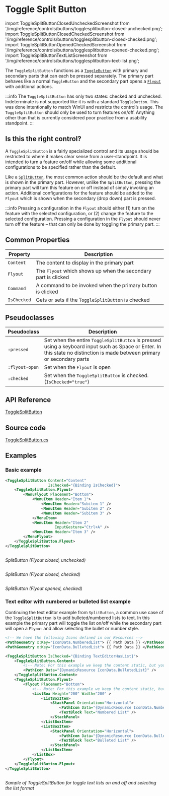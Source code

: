 # Toggle Split Button

import ToggleSplitButtonClosedUncheckedScreenshot from '/img/reference/controls/buttons/togglesplitbutton-closed-unchecked.png';
import ToggleSplitButtonClosedCheckedScreenshot from '/img/reference/controls/buttons/togglesplitbutton-closed-checked.png';
import ToggleSplitButtonOpenedCheckedScreenshot from '/img/reference/controls/buttons/togglesplitbutton-opened-checked.png';
import ToggleSplitButtonTextListScreenshot from '/img/reference/controls/buttons/togglesplitbutton-text-list.png';

The `ToggleSplitButton` functions as a [`ToggleButton`](togglebutton) with primary and secondary parts that can each be pressed separately. The primary part behaves like a normal `ToggleButton` and the secondary part opens a [`Flyout`](../flyouts) with additional actions.

:::info
The `ToggleSplitButton` has only two states: checked and unchecked. Indeterminate is not supported like it is with a standard `ToggleButton`. This was done intentionally to match WinUI and restricts the control’s usage. The `ToggleSplitButton` should only be used to turn features on/off. Anything other than that is currently considered poor practice from a usability standpoint.
:::

## Is this the right control?

A `ToggleSplitButton` is a fairly specialized control and its usage should be restricted to where it makes clear sense from a user-standpoint. It is intended to turn a feature on/off while allowing some additional configurations to be specified rather than the default.

Like a [`SplitButton`](../buttons/splitbutton), the most common action should be the default and what is shown in the primary part. However, unlike the `SplitButton`, pressing the primary part will turn this feature on or off instead of simply invoking an action. Additional configurations for the feature should be added to the `Flyout` which is shown when the secondary (drop down) part is pressed.

:::info
Pressing a configuration in the `Flyout` should either (1) turn on the feature with the selected configuration, or (2) change the feature to the selected configuration. Pressing a configuration in the `Flyout` should never turn off the feature – that can only be done by toggling the primary part.
:::

## Common Properties

| Property    | Description                                                    |
| ----------- | -------------------------------------------------------------- |
| `Content`   | The content to display in the primary part                     |
| `Flyout`    | The `Flyout` which shows up when the secondary part is clicked |
| `Command`   | A command to be invoked when the primary button is clicked     |
| `IsChecked` | Gets or sets if the `ToggleSplitButton` is checked             |

## Pseudoclasses

| Pseudoclass    | Description                                                                                                                                                               |
| -------------- | ------------------------------------------------------------------------------------------------------------------------------------------------------------------------- |
| `:pressed`     | Set when the entire `ToggleSplitButton` is pressed using a keyboard input such as Space or Enter. In this state no distinction is made between primary or secondary parts |
| `:flyout-open` | Set when the `Flyout` is open                                                                                                                                             |
| `:checked`     | Set when the `ToggleSplitButton` is checked. (`IsChecked="true"`)                                                                                                         |

## API Reference

[ToggleSplitButton](https://api-docs.avaloniaui.net/docs/T_Avalonia_Controls_ToggleSplitButton)

## Source code

[ToggleSplitButton.cs](https://github.com/AvaloniaUI/Avalonia/blob/master/src/Avalonia.Controls/SplitButton/ToggleSplitButton.cs)

## Examples

### Basic example

```xml
<ToggleSplitButton Content="Content"
                   IsChecked="{Binding IsChecked}">
    <ToggleSplitButton.Flyout>
        <MenuFlyout Placement="Bottom">
            <MenuItem Header="Item 1">
                <MenuItem Header="Subitem 1" />
                <MenuItem Header="Subitem 2" />
                <MenuItem Header="Subitem 3" />
            </MenuItem>
            <MenuItem Header="Item 2"
                      InputGesture="Ctrl+A" />
            <MenuItem Header="Item 3" />
        </MenuFlyout>
    </ToggleSplitButton.Flyout>
</ToggleSplitButton>
```

<img src={ToggleSplitButtonClosedUncheckedScreenshot} alt=""/>

_SplitButton (Flyout closed, unchecked)_

<img src={ToggleSplitButtonClosedCheckedScreenshot} alt=""/>

_SplitButton (Flyout closed, checked)_

<img src={ToggleSplitButtonOpenedCheckedScreenshot} alt=""/>

_SplitButton (Flyout opened, checked)_

### Text editor with numbered or bulleted list example

Continuing the text editor example from `SplitButton`, a common use case of the `ToggleSplitButton` is to add bulleted/numbered lists to text. In this example the primary part will toggle the list on/off while the secondary part will open a `Flyout` and allow selecting the bullet or number style.

```xml
<!-- We have the following Icons defined in our Resources -->
<PathGeometry x:Key="IconData.NumberedList"> {{ Path Data }} </PathGeometry>
<PathGeometry x:Key="IconData.BulletedList"> {{ Path Data }} </PathGeometry>
```

```xml
<ToggleSplitButton IsChecked="{Binding TextEditorHasList}">
    <ToggleSplitButton.Content>
        <!-- Note: For this example we keep the content static, but you can use dynamic content -->
        <PathIcon Data="{DynamicResource IconData.BulletedList}" />
    </ToggleSplitButton.Content>
    <ToggleSplitButton.Flyout>
        <Flyout Placement="Bottom">
            <!-- Note: For this example we keep the content static, but you can use dynamic content -->
            <ListBox Height="200" Width="200" >
                <ListBoxItem>
                    <StackPanel Orientation="Horizontal">
                        <PathIcon Data="{DynamicResource IconData.NumberedList}" />
                        <TextBlock Text="Numbered List" />
                    </StackPanel>
                </ListBoxItem>
                <ListBoxItem>
                    <StackPanel Orientation="Horizontal">
                        <PathIcon Data="{DynamicResource IconData.BulletedList}" />
                        <TextBlock Text="Bulleted List" />
                    </StackPanel>
                </ListBoxItem>
            </ListBox>
        </Flyout>
    </ToggleSplitButton.Flyout>
</ToggleSplitButton>
```

<img src={ToggleSplitButtonTextListScreenshot} alt=""/>

_Sample of ToggleSplitButton for toggle text lists on and off and selecting the list format_
